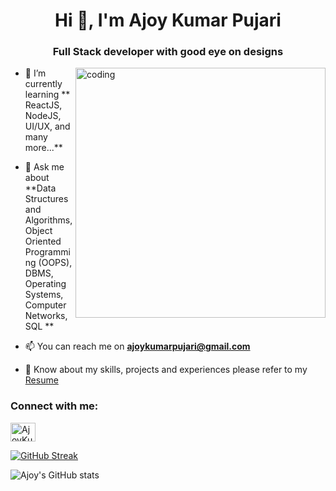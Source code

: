 <h1 align="center">Hi 👋, I'm Ajoy Kumar Pujari</h1>
<h3 align="center">Full Stack developer with good eye on designs </h3>

<img align="right" alt="coding" width="400" src="https://camo.githubusercontent.com/8bf6f6d78abc81fcf9c49f10649423e73ea44bc248e83aaae8759d401c829a84/68747470733a2f2f70687973696373677572756b756c2e66696c65732e776f726470726573732e636f6d2f323031392f30322f6368617261637465722d312e676966">

<!-- <p align="left"> <img src="https://komarev.com/ghpvc/?username=aditya16828&label=Profile%20views&color=0e75b6&style=flat" /> </p> -->

- 🌱 I’m currently learning ** ReactJS, NodeJS, UI/UX,  and many more...**

- 💬 Ask me about **Data Structures and Algorithms, Object Oriented Programming (OOPS), DBMS, Operating Systems, Computer Networks, SQL **

- 📫 You can reach me on **ajoykumarpujari@gmail.com**

- 📄 Know about my skills, projects and experiences please refer to my [Resume](https://drive.google.com/file/d/1hMAy5rXKv633kBsnr_OOlOAJKwP4Cd7n/view?usp=drive_link)

<h3 align="left">Connect with me:</h3>
<p align="left">
<a href="http://www.linkedin.com/in/ajoykumarpujari" target="blank"><img align="center" src="https://raw.githubusercontent.com/rahuldkjain/github-profile-readme-generator/master/src/images/icons/Social/linked-in-alt.svg" alt="AjoyKumarPujari" height="30" width="40" /></a>

[![GitHub Streak](https://streak-stats.demolab.com?user=AjoyKumarPujari&theme=radical)](https://git.io/streak-stats)

![Ajoy's GitHub stats](https://github-readme-stats.vercel.app/api?username=AjoyKumarPujari&show_icons=true&theme=radical)


